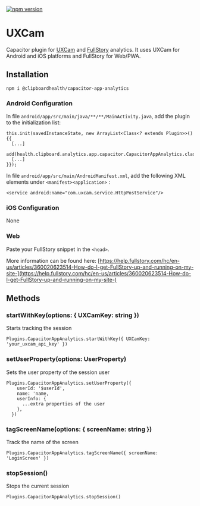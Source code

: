 [![npm version](https://badge.fury.io/js/%40clipboardhealth%2Fcapacitor-app-analytics@2x.png)](https://badge.fury.io/js/%40clipboardhealth%2Fcapacitor-app-analytics)

# UXCam

Capacitor plugin for [UXCam](https://uxcam.com/) and [FullStory](https://www.fullstory.com/) analytics. It uses UXCam for Android and iOS platforms and FullStory for Web/PWA.

## Installation

```
npm i @clipboardhealth/capacitor-app-analytics
```

### Android Configuration

In file `android/app/src/main/java/**/**/MainActivity.java`, add the plugin to the initialization list:

```
this.init(savedInstanceState, new ArrayList<Class<? extends Plugin>>() {{
  [...]
  add(health.clipboard.analytics.app.capacitor.CapacitorAppAnalytics.class);
  [...]
}});
```

In file `android/app/src/main/AndroidManifest.xml`, add the following XML elements under `<manifest><application>` :

```
<service android:name="com.uxcam.service.HttpPostService"/>
```

### iOS Configuration

None

### Web

Paste your FullStory snippet in the `<head>`.

More information can be found here: [https://help.fullstory.com/hc/en-us/articles/360020623514-How-do-I-get-FullStory-up-and-running-on-my-site-](https://help.fullstory.com/hc/en-us/articles/360020623514-How-do-I-get-FullStory-up-and-running-on-my-site-)

## Methods

### startWithKey(options: { UXCamKey: string })

Starts tracking the session

```
Plugins.CapacitorAppAnalytics.startWithKey({ UXCamKey: 'your_uxcam_api_key' })
```

### setUserProperty(options: UserProperty)

Sets the user property of the session user

```
Plugins.CapacitorAppAnalytics.setUserProperty({
    userId: '$userId',
    name: 'name,
    userInfo: {
      ...extra properties of the user
    },
  })

```

### tagScreenName(options: { screenName: string })

Track the name of the screen

```
Plugins.CapacitorAppAnalytics.tagScreenName({ screenName: 'LoginScreen' })
```

### stopSession()

Stops the current session

```
Plugins.CapacitorAppAnalytics.stopSession()
```
